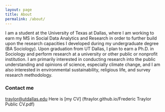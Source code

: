 ```yaml
---
layout: page
title: About
permalink: /about/
---
```


I am a student at the University of Texas at Dallas, where I am working to earn my MS in Social Data Analytics and Research in order to further build upon the research capacities I developed during my undergraduate degree (BA Sociology). Upon graduation from UT Dallas, I plan to earn a Ph.D. in Sociology and perform research at a university or other public or nonprofit institution. I am primarily interested in conducting research into the public understanding and opinions of science, especially climate change, and I am also interested in environmental sustainability, religious life, and survey research methodology.


### Contact me

[traylor@utdallas.edu](mailto:traylor@utdallas.edu)
Here is [my CV] (ftraylor.github.io/Frederic Traylor Public CV.pdf)
